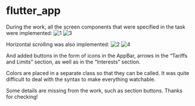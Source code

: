 # flutter_app

During the work, all the screen components that were specified in the task were implemented:
![1](https://github.com/Zaharchenko-Tatiana/Flutter_Lab/assets/115603644/072128ec-3ccd-4f2d-a63f-8b051e665a0a)
![3](https://github.com/Zaharchenko-Tatiana/Flutter_Lab/assets/115603644/bd1d6f87-ea57-4497-af2b-5ad5c1d0a088)

Horizontal scrolling was also implemented:
![2](https://github.com/Zaharchenko-Tatiana/Flutter_Lab/assets/115603644/48c1df4c-9699-45dc-991f-d31e54418ab3)
![4](https://github.com/Zaharchenko-Tatiana/Flutter_Lab/assets/115603644/f237f19e-eabd-4d92-93e7-a8f3ba98de6a)

And added buttons in the form of icons in the AppBar, arrows in the “Tariffs and Limits” section, as well as in the “Interests” section.

Colors are placed in a separate class so that they can be called.
It was quite difficult to deal with the syntax to make everything watchable.

Some details are missing from the work, such as section buttons.
Thanks for checking!
